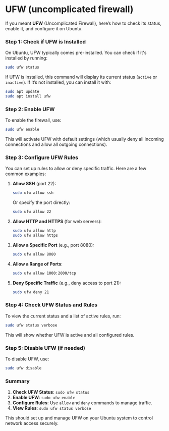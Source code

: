 # UFW (uncomplicated firewall)

If you meant **UFW** (Uncomplicated Firewall), here’s how to check its status, enable it, and configure it on Ubuntu.

### Step 1: Check if UFW is Installed

On Ubuntu, UFW typically comes pre-installed. You can check if it's installed by running:

```bash
sudo ufw status
```

If UFW is installed, this command will display its current status (`active` or `inactive`). If it’s not installed, you can install it with:

```bash
sudo apt update
sudo apt install ufw
```

### Step 2: Enable UFW

To enable the firewall, use:

```bash
sudo ufw enable
```

This will activate UFW with default settings (which usually deny all incoming connections and allow all outgoing connections).

### Step 3: Configure UFW Rules

You can set up rules to allow or deny specific traffic. Here are a few common examples:

1. **Allow SSH** (port 22):

   ```bash
   sudo ufw allow ssh
   ```

   Or specify the port directly:

   ```bash
   sudo ufw allow 22
   ```

2. **Allow HTTP and HTTPS** (for web servers):

   ```bash
   sudo ufw allow http
   sudo ufw allow https
   ```

3. **Allow a Specific Port** (e.g., port 8080):

   ```bash
   sudo ufw allow 8080
   ```

4. **Allow a Range of Ports**:

   ```bash
   sudo ufw allow 1000:2000/tcp
   ```

5. **Deny Specific Traffic** (e.g., deny access to port 21):

   ```bash
   sudo ufw deny 21
   ```

### Step 4: Check UFW Status and Rules

To view the current status and a list of active rules, run:

```bash
sudo ufw status verbose
```

This will show whether UFW is active and all configured rules.

### Step 5: Disable UFW (if needed)

To disable UFW, use:

```bash
sudo ufw disable
```

### Summary

1. **Check UFW Status**: `sudo ufw status`
2. **Enable UFW**: `sudo ufw enable`
3. **Configure Rules**: Use `allow` and `deny` commands to manage traffic.
4. **View Rules**: `sudo ufw status verbose`

This should set up and manage UFW on your Ubuntu system to control network access securely.
